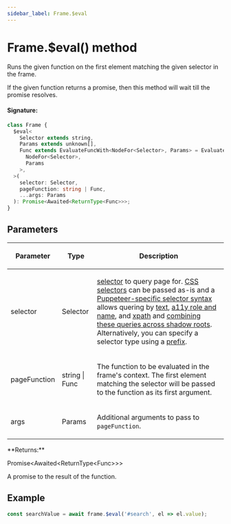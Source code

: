 ```yaml
---
sidebar_label: Frame.$eval
---
```


# Frame.$eval() method

Runs the given function on the first element matching the given selector in the frame.

If the given function returns a promise, then this method will wait till the promise resolves.

#### Signature:

```typescript
class Frame {
  $eval<
    Selector extends string,
    Params extends unknown[],
    Func extends EvaluateFuncWith<NodeFor<Selector>, Params> = EvaluateFuncWith<
      NodeFor<Selector>,
      Params
    >,
  >(
    selector: Selector,
    pageFunction: string | Func,
    ...args: Params
  ): Promise<Awaited<ReturnType<Func>>>;
}
```

## Parameters

<table><thead><tr><th>

Parameter

</th><th>

Type

</th><th>

Description

</th></tr></thead>
<tbody><tr><td>

selector

</td><td>

Selector

</td><td>

[selector](https://pptr.dev/guides/page-interactions#selectors) to query page for. [CSS selectors](https://developer.mozilla.org/en-US/docs/Web/CSS/CSS_Selectors) can be passed as-is and a [Puppeteer-specific selector syntax](https://pptr.dev/guides/page-interactions#non-css-selectors) allows quering by [text](https://pptr.dev/guides/page-interactions#text-selectors--p-text), [a11y role and name](https://pptr.dev/guides/page-interactions#aria-selectors--p-aria), and [xpath](https://pptr.dev/guides/page-interactions#xpath-selectors--p-xpath) and [combining these queries across shadow roots](https://pptr.dev/guides/page-interactions#querying-elements-in-shadow-dom). Alternatively, you can specify a selector type using a [prefix](https://pptr.dev/guides/page-interactions#prefixed-selector-syntax).

</td></tr>
<tr><td>

pageFunction

</td><td>

string \| Func

</td><td>

The function to be evaluated in the frame's context. The first element matching the selector will be passed to the function as its first argument.

</td></tr>
<tr><td>

args

</td><td>

Params

</td><td>

Additional arguments to pass to `pageFunction`.

</td></tr>
</tbody></table>
**Returns:**

Promise&lt;Awaited&lt;ReturnType&lt;Func&gt;&gt;&gt;

A promise to the result of the function.

## Example

```ts
const searchValue = await frame.$eval('#search', el => el.value);
```
